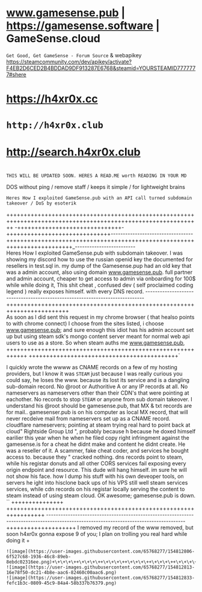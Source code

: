 # www.gamesense.pub | https://gamesense.software | GameSense.cloud
```Get Good, Get GameSense - Forum Source``` & webapikey https://steamcommunity.com/dev/apikey/activate?F4EB2D6CED2B4BDDAD9DF913287E6768&steamid=YOURSTEAMID7777777#shere
# https://h4xr0x.cc
# `http://h4xr0x.club`
# http://search.h4xr0x.club
# 
`THIS WILL BE UPDATED SOON. HERES A READ.ME worth READING IN YOUR MD`

DOS without ping / remove staff / keeps it simple / for lightweight brains                                                                                        

```Heres How I exploited GameSense.pub with an API call turned subdomain takeover / DoS by esoterik```

+\+\+\+\++\+\+\+\++\+\+\+\++\+\+\+\++\+\+\+\++\+\+\+\++\+\+\+\++\+\+\+\++\+\+\+\++\+\+\+\++\+\+\+\++\+\+\+\++\+\+\+\++\+\+\+\++\+\+\+\++\+\+\+\++\+\+\+\++\+\+\+\++\+\+\+\++\+\+\+\++\+\+\+\++\+\+\+\+
-+\+\+\+\++\+\+\+\++\+\+\+\++\+\+\+\++\+\+\+\++\+\+\+\+-+\+\+\+\++\+\+\+\++\+\+\+\++\+\+\+\++\+\+\+\++\+\+\+\+----------------------------------+++++++++++++++++++++++++++++++++++++++++++++++++++++++++++++++++++++++++_-------------------------	                
    Heres How I exploited GameSense.pub  with subdomain takeover. I was showing my discord how to use the russian openid key the documented for resellers in test.sql in. my dump of the Gamesense.pup had an old key that was a admin account, also using domain www.gamesense.pub. full partner and admin account, cheaper to get access to admin via onboarding for 100$ while while doing it,  This shit cheat , confused dev ( self proclaimed coding legend ) really exposes himself. with every DNS record.
 -----------------------------------------------------------------------------++++++++++++++++++++++++++++++++++++++++++++++++++++++++++++++++++++++++   
  As soon as I did sent this request in my chrome browser ( that healso points to with chrome connect) I choose from the 
  sites listed, i choose www.gamesense.pub; and sure enough this idiot has his admin account set up but using steam sdk's mongo content server meant for normal web api users to use as a store. So when steam auths me www.gamesense.pub, +\+\+\+\++\+\+\+\++\+\+\+\++\+\+\+\++\+\+\+\++\+\+\+\++\+\+\+\++\+\+\+\++\+\+\+\++\+\+\+\++\+\+\+\++\+\+\+\+
   +\+\+\+\++\+\+\+\++\+\+\+\++\+\+\+\++\+\+\+\++\+\+\+\++\+\+\+\++\+\+\+\++\+\+\`
                                    
  I quickly wrote the wwww as CNAME  records on a few of my hosting providers, but I know it was ``STEAM`` just because I was really curious you could say, he loses the  www.  because its lost its service and is a dangling sub-domain record. No @root or Authoritive A or any IP records at all. No nameservers as nameservers other than their CDN's that were pointing at eachother. No records to stop ``STEAM`` or anyone from sub domain takeover.  I understand his @root should be gamesense.pub,  that MX & txt records are for mail.. gamesenser.pub is on his computer as local  MX record, that will never recdeive mail from nameservers set up as a CNAME record.  cloudflare nameservers; pointing at steam trying real hard to point back at cloud" Rightside Group Ltd ", probably because h  because he doxed himself earilier this year when he when he filed copy right infringment  against the gamesense.is for a cheat he didnt make and content he didnt create. He was a  reseller of it. A  scammer, fake cheat coder, and services he bought access to. because they " cracked nothing. dns records point to steam, while his registar donuts and all other CORS services fail exposing every origin endpoint and resource. This dude will hang himself. im sure he will not show his face.  how I dump his stuff with his own deveoper tools, on servers he ight into hisclone back ups of his  VPS still well steam services  
services, while cdn records on his registar locally serving the content to steam instead of using steam cloud. OK awesome; gamesense.pub is down.   ``
+\+\+\+\++\+\+\+\++\+\+\+\+
                       +\+\+\+\++\+\+\+\++\+\+\+\++\+\+\+\++\+\+\+\++\+\+\+\++\+\+\+\++\+\+\+\++\+\+\+\++\+\+\+\++\+\+\+\++\+\+\+\++\+\+\+\+
---------------------------------------------------------------------------------------------------------------------------------------   +\+\+\+\++\+\+\+\++\+\+\+\++\+\+\+\+
   I removed my record of the www removed, but soon h4xr0x gonna expose 9 of you; I plan on trolling you real hard while doing it +
`````````````````````````````````````````````````````````````````````````````````````````````````````````````````````````````````````````````````````````````````````````````````
![image](https://user-images.githubusercontent.com/65768277/154812806-6f527c68-1936-46c8-89eb-8ebdc02316ee.png)+\+\+\+\++\+\+\+\++\+\+\+\++\+\+\+\++\+\+\+\++\+\+\+\++\+\+\+\+
![image](https://user-images.githubusercontent.com/65768277/154812813-16e78f50-dc21-4b8e-aac6-82460c00aac6.png)
![image](https://user-images.githubusercontent.com/65768277/154812833-fefc1b3c-0809-45c9-84a4-58b337b76379.png)

